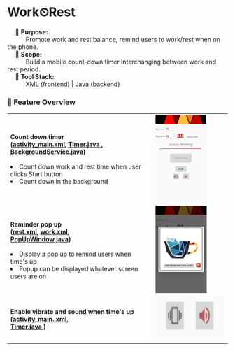 # Work⏲Rest 

&emsp; 🎯 **Purpose:** <br> 
&emsp;&emsp;&emsp;Promote work and rest balance, remind users to work/rest when on the phone. <br>
&emsp; 📐 **Scope:**   <br> 
&emsp;&emsp;&emsp;Build a mobile count-down timer interchanging between work and rest period. <br>
&emsp; 🧰 **Tool Stack:**   <br>
&emsp;&emsp;&emsp;XML (frontend) | Java (backend) 
<br>

### 🔨 Feature Overview
<table>
<tr>
  <td> 
    <b>Count down timer<br>(<a href="https://github.com/NicoleTYF/Work-Rest/blob/main/app/src/main/res/layout/activity_main.xml">activity_main.xml</a>, <a href="https://github.com/NicoleTYF/Work-Rest/blob/main/app/src/main/java/com/example/nicolefsy/project_timer/Timer.java">Timer.java </a>, <a href="https://github.com/NicoleTYF/Work-Rest/blob/main/app/src/main/java/com/example/nicolefsy/project_timer/BackgroundService.java">BackgroundService.java</a>)</b> <br><br>
    <li>Count down work and rest time when user clicks Start button </li><li>Count down in the background </li>
  </td>
  <td><img src="https://github.com/NicoleTYF/Work-Rest/blob/main/WR_timer.webp" height="200"/></td>
</tr>
  
<tr>
  <td> 
    <b>Reminder pop up<br>(<a href="https://github.com/NicoleTYF/Work-Rest/blob/main/app/src/main/res/layout/rest.xml">rest.xml</a>, <a href="https://github.com/NicoleTYF/Work-Rest/blob/main/app/src/main/res/layout/work.xml">work.xml</a>, <br> <a href="https://github.com/NicoleTYF/Work-Rest/blob/main/app/src/main/java/com/example/nicolefsy/project_timer/PopUpWindow.java">PopUpWindow.java</a>)</b> <br> <br> 
    <li>Display a pop up to remind users when time's up </li><li>Popup can be displayed whatever screen users are on </li>
  </td>
  <td><img src="https://github.com/NicoleTYF/Work-Rest/blob/main/WR_reminder.webp" height="200"/></td>
</tr>
  
<tr>
  <td> 
    <b>Enable vibrate and sound when time's up<br>(<a href="https://github.com/NicoleTYF/Work-Rest/blob/main/app/src/main/res/layout/activity_main.xml">activity_main..xml</a>, <br> <a href="https://github.com/NicoleTYF/Work-Rest/blob/main/app/src/main/java/com/example/nicolefsy/project_timer/Timer.java">Timer.java </a>)</b> <br> 
  </td>
  <td><img src="https://github.com/NicoleTYF/Work-Rest/blob/main/WR_vib.PNG" height="100"/></td>
</tr>
</table>

